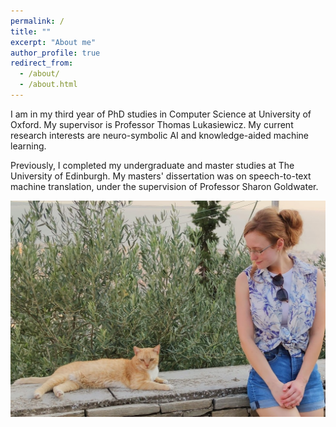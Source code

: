 ```yaml
---
permalink: /
title: ""
excerpt: "About me"
author_profile: true
redirect_from: 
  - /about/
  - /about.html
---
```


I am in my third year of PhD studies in Computer Science at University of Oxford. My supervisor is Professor Thomas Lukasiewicz.
My current research interests are neuro-symbolic AI and knowledge-aided machine learning.

Previously, I completed my undergraduate and master studies at The University of Edinburgh. My masters' dissertation was on speech-to-text machine translation, under the supervision of Professor Sharon Goldwater.


<p align="center">
  <img src="https://raw.githubusercontent.com/mihaela-stoian/mihaela-stoian.github.io/main/images/profile/background_profile.jpg" alt="Photo" style="width: 560px;"/> 
</p>
